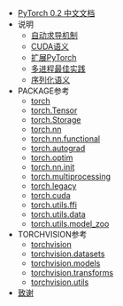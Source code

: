 * [PyTorch 0.2 中文文档](README.md)
* 说明
    * [自动求导机制](notes/autograd.md)
    * [CUDA语义](notes/cuda.md)
    * [扩展PyTorch](notes/extending.md)
    * [多进程最佳实践](notes/multiprocessing.md)
    * [序列化语义](notes/serialization.md)
* PACKAGE参考
    * [torch](package_references/torch.md)
    * [torch.Tensor](package_references/Tensor.md)
    * [torch.Storage](package_references/Storage.md)
    * [torch.nn](package_references/torch-nn.md)
    * [torch.nn.functional](package_references/functional.md)
    * [torch.autograd](package_references/torch-autograd.md)
    * [torch.optim](package_references/torch-optim.md)
    * [torch.nn.init](package_references/nn_init.md)
    * [torch.multiprocessing](package_references/torch-multiprocessing.md)
    * [torch.legacy](package_references/legacy.md)
    * [torch.cuda](package_references/torch-cuda.md)
    * [torch.utils.ffi](package_references/ffi.md)
    * [torch.utils.data](package_references/data.md)
    * [torch.utils.model_zoo](package_references/model_zoo.md)
* TORCHVISION参考
    * [torchvision](torchvision/torchvision.md)
    * [torchvision.datasets](torchvision/torchvision-datasets.md)
    * [torchvision.models](torchvision/torchvision-models.md)
    * [torchvision.transforms](torchvision/torchvision-transform.md)
    * [torchvision.utils](torchvision/torchvision-utils.md)
* [致谢](acknowledgement.md)

